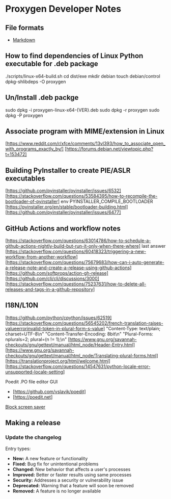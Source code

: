 # Proxygen Developer Notes

## File formats

- [Markdown](https://www.markdownguide.org/basic-syntax/)

## How to find dependencies of Linux Python executable for .deb package

./scripts/linux-x64-build.sh
cd dist/exe
mkdir debian
touch debian/control
dpkg-shlibdeps -O proxygen

## Un/Install .deb packge

sudo dpkg -i proxygen-linux-x64-{VER}.deb
sudo dpkg -r proxygen
sudo dpkg -P proxygen

## Associate program with MIME/extension in Linux

[https://www.reddit.com/r/xfce/comments/13vl393/how_to_associate_open_with_programs_exactly_by/]
[https://forums.debian.net/viewtopic.php?t=153472]

## Building PyInstaller to create PIE/ASLR executables

[https://github.com/pyinstaller/pyinstaller/issues/6532]
[https://stackoverflow.com/questions/53584395/how-to-recompile-the-bootloader-of-pyinstaller]
env PYINSTALLER_COMPILE_BOOTLOADER
[https://pyinstaller.org/en/stable/bootloader-building.html]
[https://github.com/pyinstaller/pyinstaller/issues/6477]

## GitHub Actions and workflow notes

[https://stackoverflow.com/questions/63014786/how-to-schedule-a-github-actions-nightly-build-but-run-it-only-when-there-where] last answer
[https://stackoverflow.com/questions/60418323/triggering-a-new-workflow-from-another-workflow]
[https://stackoverflow.com/questions/75679683/how-can-i-auto-generate-a-release-note-and-create-a-release-using-github-actions]
[https://github.com/softprops/action-gh-release]
[https://github.com/cli/cli/discussions/3000]
[https://stackoverflow.com/questions/75237631/how-to-delete-all-releases-and-tags-in-a-github-repository]

## I18N/L10N

[https://github.com/python/cpython/issues/62519]
[https://stackoverflow.com/questions/56545202/french-translation-raises-valueerrorinvalid-token-in-plural-form-s-value]
"Content-Type: text/plain; charset=UTF-8\n"
"Content-Transfer-Encoding: 8bit\n"
"Plural-Forms: nplurals=2; plural=(n != 1);\n"
[https://www.gnu.org/savannah-checkouts/gnu/gettext/manual/html_node/Header-Entry.html]
[https://www.gnu.org/savannah-checkouts/gnu/gettext/manual/html_node/Translating-plural-forms.html]
[https://translationproject.org/html/welcome.html]
[https://stackoverflow.com/questions/14547631/python-locale-error-unsupported-locale-setting]

Poedit .PO file editor GUI

- [https://github.com/vslavik/poedit]
- [https://poedit.net]

[Block screen saver](https://stackoverflow.com/questions/63076389/python-prevent-the-screen-saver)

## Making a release

### Update the changelog

Entry types:

- **New:** A new feature or functionality
- **Fixed:** Bug fix for unintentional problems
- **Changed:** New behavior that affects a user's processes
- **Improved:** Better or faster results using same processes
- **Security:** Addresses a security or vulnerability issue
- **Deprecated:** Warning that a feature will soon be removed
- **Removed:** A feature is no longer available

